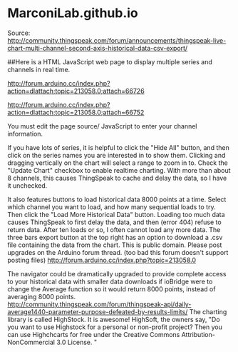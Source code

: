 # MarconiLab.github.io

Source: http://community.thingspeak.com/forum/announcements/thingspeak-live-chart-multi-channel-second-axis-historical-data-csv-export/

##Here is a HTML JavaScript web page to display multiple series and channels in real time.

http://forum.arduino.cc/index.php?action=dlattach;topic=213058.0;attach=66726

http://forum.arduino.cc/index.php?action=dlattach;topic=213058.0;attach=66752

You must edit the page source/ JavaScript to enter your channel information.

If you have lots of series, it is helpful to click the "Hide All" button, and then click on the series names you are interested in to show them. Clicking and dragging vertically on the chart will select a range to zoom in to.
Check the "Update Chart" checkbox to enable realtime charting. With more than about 8 channels, this causes ThingSpeak to cache and delay the data, so I have it unchecked.

It also features buttons to load historical data 8000 points at a time. Select which channel you want to load, and how many sequential loads to try. Then click the "Load More Historical Data" button. Loading too much data causes ThingSpeak to first delay the data, and then (error 404) refuse to return data. After ten loads or so, I often cannot load any more data.
The three bars export button at the top right has an option to download a .csv file containing the data from the chart.
This is public domain. Please post upgrades on the Arduino forum thread. (too bad this forum doesn't support posting files)
http://forum.arduino.cc/index.php?topic=213058.0

The navigator could be dramatically upgraded to provide complete access to your historical data with smaller data downloads if ioBridge were to change the Average function so it would return 8000 points, instead of averaging 8000 points. http://community.thingspeak.com/forum/thingspeak-api/daily-average1440-parameter-purpose-defeated-by-results-limits/
The charting library is called HighStock. It is awesome! HighSoft, the owners say, "Do you want to use Highstock for a personal or non-profit project? Then you can use Highchcarts for free under the Creative Commons Attribution-NonCommercial 3.0 License. "
